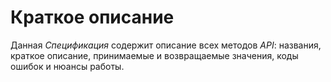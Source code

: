 # Краткое описание

Данная *Спецификация* содержит описание всех методов *API*: названия, краткое описание, принимаемые и возвращаемые значения, коды ошибок и нюансы работы.